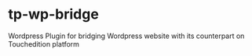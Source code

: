 # tp-wp-bridge
Wordpress Plugin for bridging Wordpress website with its counterpart on Touchedition platform
